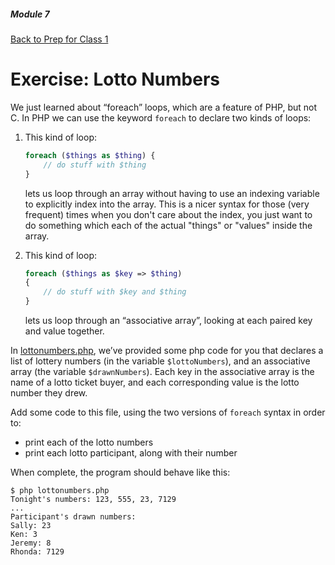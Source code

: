 ##### Module 7
[Back to Prep for Class 1](../../class1-prep)
# Exercise: Lotto Numbers

We just learned about “foreach” loops, which are a feature of PHP, but not C.  In PHP we can use the keyword `foreach` to declare two kinds of loops:

1. This kind of loop:
    ```php
    foreach ($things as $thing) {
        // do stuff with $thing
    }
    ```
    
    lets us loop through an array without having to use an indexing variable to explicitly index into the array. This is a nicer syntax for those (very frequent) times when you don't care about the index, you just want to do something which each of the actual "things" or "values" inside the array.

2. This kind of loop:

    ```php
    foreach ($things as $key => $thing)
    {
        // do stuff with $key and $thing
    }
    ```
    
    lets us loop through an “associative array”, looking at each paired key and value together. 

In [lottonumbers.php](./lottonumbers.php), we’ve provided some php code for you that declares a list of lottery numbers (in the variable `$lottoNumbers`), and an associative array (the variable `$drawnNumbers`).  Each key in the associative array is the name of a lotto ticket buyer, and each corresponding value is the lotto number they drew.

Add some code to this file, using the two versions of `foreach` syntax in order to:
- print each of the lotto numbers
- print each lotto participant, along with their number

When complete, the program should behave like this:
```
$ php lottonumbers.php
Tonight's numbers: 123, 555, 23, 7129
...
Participant's drawn numbers:
Sally: 23
Ken: 3
Jeremy: 8
Rhonda: 7129
```
